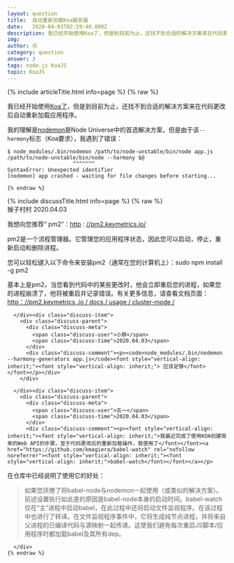 ```yaml
---
layout: question
title:  自动重新加载Koa服务器
date:   2020-04-03T02:59:40.000Z
description: 我已经开始使用Koa了，但是到目前为止，还找不到合适的解决方案来在代码更改后自动重新加载应用程序。我的理解是nodemon是Node Universe...
img: 
author: 乐
category: question
answer: 3
tags: node.js KoaJS
topic: KoaJS
---
```

<div class="article-root">
  <div class="article">
    {% include articleTitle.html info=page %}
    {% raw %}
    <div class="article-content"><p><font style="vertical-align: inherit;"><font style="vertical-align: inherit;">我已经开始使用</font></font><a href="http://koajs.com" rel="noreferrer"><font style="vertical-align: inherit;"><font style="vertical-align: inherit;">Koa了</font></font></a><font style="vertical-align: inherit;"><font style="vertical-align: inherit;">，但是到目前为止，还找不到合适的解决方案来在代码更改后自动重新加载应用程序。</font></font></p>

<p><font style="vertical-align: inherit;"><font style="vertical-align: inherit;">我的理解是</font></font><a href="http://nodemon.io" rel="noreferrer"><font style="vertical-align: inherit;"><font style="vertical-align: inherit;">nodemon</font></font></a><font style="vertical-align: inherit;"><font style="vertical-align: inherit;">是Node Universe中的首选解决方案，但是由于该</font></font><code>--harmony</code><font style="vertical-align: inherit;"><font style="vertical-align: inherit;">标志（Koa要求）</font><font style="vertical-align: inherit;">，我遇到了错误</font><font style="vertical-align: inherit;">：</font></font></p>

<pre><code>$ node_modules/.bin/nodemon /path/to/node-unstable/bin/node app.js<font></font>
/path/to/node-unstable/bin/node --harmony $@<font></font>
                     ^^^^^^^<font></font>
SyntaxError: Unexpected identifier<font></font>
[nodemon] app crashed - waiting for file changes before starting...<font></font>
</code></pre></div>
    {% endraw %}
  </div>

  <div class="discuss-wrapper">
    {% include discussTitle.html info=page %}
    {% raw %}
    <div class="discuss-item">
        <div class="discuss-parent">
          <div class="discuss-meta">
            <span class="discuss-user">猴子村村</span>
            <span class="discuss-time">2020.04.03</span>
          </div>
          <div class="discuss-comment"><p><font style="vertical-align: inherit;"><font style="vertical-align: inherit;">我想向您推荐“ pm2”：</font><a href="http://pm2.keymetrics.io/" rel="nofollow noreferrer"><font style="vertical-align: inherit;">http</font></a><font style="vertical-align: inherit;"> : </font></font><a href="http://pm2.keymetrics.io/" rel="nofollow noreferrer"><font style="vertical-align: inherit;"><font style="vertical-align: inherit;">//pm2.keymetrics.io/</font></font></a></p>

<p><font style="vertical-align: inherit;"><font style="vertical-align: inherit;">pm2是一个流程管理器。</font><font style="vertical-align: inherit;">它管理您的应用程序状态，因此您可以启动，停止，重新启动和删除进程。</font></font></p>

<p><font style="vertical-align: inherit;"><font style="vertical-align: inherit;">您可以轻松键入以下命令来安装pm2（通常在您的计算机上）：sudo npm install -g pm2</font></font></p>

<p><font style="vertical-align: inherit;"><font style="vertical-align: inherit;">基本上是pm2，当您看到代码中的某些更改时，他会立即重启您的进程，如果您的进程崩溃了，他将被重启并记录错误。有关更多信息，请查看文档页面：
 </font></font><a href="http://pm2.keymetrics.io/docs/usage/cluster-mode/" rel="nofollow noreferrer"><font style="vertical-align: inherit;"><font style="vertical-align: inherit;">http：//pm2.keymetrics .io / docs / usage / cluster-mode /</font></font></a> </p></div>
        </div>
        
      </div><div class="discuss-item">
        <div class="discuss-parent">
          <div class="discuss-meta">
            <span class="discuss-user">小胖</span>
            <span class="discuss-time">2020.04.03</span>
          </div>
          <div class="discuss-comment"><p><code>node_modules/.bin/nodemon --harmony-generators app.js</code><font style="vertical-align: inherit;"><font style="vertical-align: inherit;"> 应该足够</font></font></p></div>
        </div>
        
      </div><div class="discuss-item">
        <div class="discuss-parent">
          <div class="discuss-meta">
            <span class="discuss-user">古一</span>
            <span class="discuss-time">2020.04.03</span>
          </div>
          <div class="discuss-comment"><p><font style="vertical-align: inherit;"><font style="vertical-align: inherit;">我最近完成了使用KOA创建简单的Web API的步骤，至于代码更改后的重新加载操作，我使用了</font></font><a href="https://github.com/kmagiera/babel-watch" rel="nofollow noreferrer"><font style="vertical-align: inherit;"><font style="vertical-align: inherit;">babel-watch</font></font></a></p>

<p><font style="vertical-align: inherit;"><font style="vertical-align: inherit;">在仓库中已经说明了使用它的好处：</font></font></p>

<blockquote>
  <p><font style="vertical-align: inherit;"><font style="vertical-align: inherit;">如果您厌倦了将babel-node与nodemon一起使用（或类似的解决方案）。</font><font style="vertical-align: inherit;">前述设置执行如此差的原因是babel-node本身的启动时间。</font><font style="vertical-align: inherit;">babel-watch仅在“主”进程中启动babel，在此过程中还将启动文件监视程序。</font><font style="vertical-align: inherit;">在该过程中也进行了转译。</font><font style="vertical-align: inherit;">在文件监视程序事件中，它将生成纯节点进程，并将来自父进程的已编译代码与源映射一起传递。</font><font style="vertical-align: inherit;">这使我们避免每次重启JS脚本/应用程序时都加载babel及其所有dep。</font></font></p>
</blockquote></div>
        </div>
        
      </div>
    {% endraw %}
  </div>
<div>
